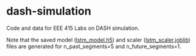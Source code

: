 # dash-simulation
Code and data for EEE 415 Labs on DASH simulation.

Note that the saved model ([lstm_model.h5](lstm_model.h5)) and scaler ([lstm_scaler.joblib](lstm_scaler.joblib)) files are generated for n_past_segments=5 and n_future_segments=1.
